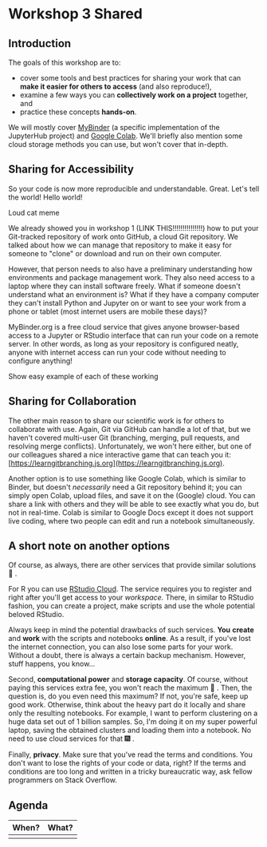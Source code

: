 # Workshop 3 Shared

## Introduction

The goals of this workshop are to:

* cover some tools and best practices for sharing your work that can **make it easier for others to access** \(and also reproduce!\),
* examine a few ways you can **collectively work on a project** together, and
* practice these concepts **hands-on**.

We will mostly cover [MyBinder](https://mybinder.org/) \(a specific implementation of the JupyterHub project\) and [Google Colab](https://colab.research.google.com/). We'll briefly also mention some cloud storage methods you can use, but won't cover that in-depth.

## Sharing for Accessibility

So your code is now more reproducible and understandable. Great. Let's tell the world! Hello world!

Loud cat meme

We already showed you in workshop 1 \(LINK THIS!!!!!!!!!!!!!!!\) how to put your Git-tracked repository of work onto GitHub, a cloud Git repository. We talked about how we can manage that repository to make it easy for someone to "clone" or download and run on their own computer.

However, that person needs to also have a preliminary understanding how environments and package management work. They also need access to a laptop where they can install software freely. What if someone doesn't understand what an environment is? What if they have a company computer they can't install Python and Jupyter on or want to see your work from a phone or tablet \(most internet users are mobile these days\)?

MyBinder.org is a free cloud service that gives anyone browser-based access to a Jupyter or RStudio interface that can run your code on a remote server. In other words, as long as your repository is configured neatly, anyone with internet access can run your code without needing to configure anything!

Show easy example of each of these working

## Sharing for Collaboration

The other main reason to share our scientific work is for others to collaborate with use. Again, Git via GitHub can handle a lot of that, but we haven't covered multi-user Git \(branching, merging, pull requests, and resolving merge conflicts\). Unfortunately, we won't here either, but one of our colleagues shared a nice interactive game that can teach you it: [https://learngitbranching.js.org](https://learngitbranching.js.org).

Another option is to use something like Google Colab, which is similar to Binder, but doesn't _necessarily_ need a Git repository behind it; you can simply open Colab, upload files, and save it on the \(Google\) cloud. You can share a link with others and they will be able to see exactly what you do, but not in real-time. Colab is similar to Google Docs except it does not support live coding, where two people can edit and run a notebook simultaneously.

## A short note on another options

Of course, as always, there are other services that provide similar solutions 🚀 .

For R you can use [RStudio Cloud](https://rstudio.cloud/). The service requires you to register and right after you'll get access to your _workspace._ There, in similar to RStudio fashion, you can create a project, make scripts and use the whole potential beloved RStudio.

Always keep in mind the potential drawbacks of such services. **You** **create** and **work** with the scripts and notebooks **online**. As a result, if you've lost the internet connection, you can also lose some parts for your work. Without a doubt, there is always a certain backup mechanism. However, stuff happens, you know... 

Second, **computational power** and **storage capacity**. Of course, without paying this services extra fee, you won't reach the maximum 💯 . Then, the question is, do you even need this maximum? If not, you're safe, keep up good work. Otherwise, think about the heavy part do it locally and share only the resulting notebooks. For example, I want to perform clustering on a huge data set out of 1 billion samples. So, I'm doing it on my super powerful laptop, saving the obtained clusters and loading them into a notebook. No need to use cloud services for that 🎆 .

Finally, **privacy**. Make sure that you've read the terms and conditions. You don't want to lose the rights of your code or data, right? If the terms and conditions are too long and written in a tricky bureaucratic way, ask fellow programmers on Stack Overflow.

## Agenda

| When? | What? |
| :--- | :--- |
|  |  |

